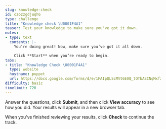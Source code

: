 ```yaml
---
slug: knowledge-check
id: czozzgdjuqh6
type: challenge
title: "Knowledge check \U0001F4A1"
teaser: Test your knowledge to make sure you've got it down.
notes:
- type: text
  contents: |-
    You’re doing great! Now, make sure you’ve got it all down.

    Click **Start** when you’re ready to begin.
tabs:
- title: "Knowledge Check \U0001F4A1"
  type: website
  hostname: puppet
  url: https://docs.google.com/forms/d/e/1FAIpQLScMVt6E0Q_tOTbASCNqMxfzgfv0yBs8h-wvZyW5HNzQkvUPJA/viewform?embedded=true
difficulty: basic
timelimit: 720
---
```

Answer the questions, click **Submit**, and then click **View accuracy** to see how you did. Your results will appear in a new browser tab.

When you've finished reviewing your results, click **Check** to continue the track.